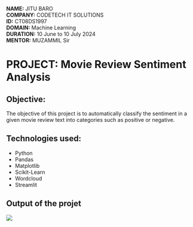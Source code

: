 **NAME:** JITU BARO<br/>
**COMPANY:** CODETECH IT SOLUTIONS<br/>
**ID:** CT08DS1997<br/>
**DOMAIN:** Machine Learning<br/>
**DURATION:** 10 June to 10 July 2024<br/>
**MENTOR:** MUZAMMIL Sir<br/>


# PROJECT: Movie Review Sentiment Analysis

## Objective:
The objective of this project is to automatically classify the sentiment in a given movie review text into categories such as positive or negative.

## Technologies used:
* Python
* Pandas
* Matplotlib
* Scikit-Learn
* Wordcloud
* Streamlit

## Output of the projet
<img src="C:\Users\Jitu\Pictures\Screenshots\task1.png">



